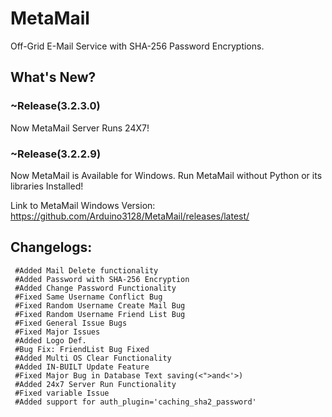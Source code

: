 # MetaMail
Off-Grid E-Mail Service with SHA-256 Password Encryptions.
  
## What's New?  
  
### ~Release(3.2.3.0)  
Now MetaMail Server Runs 24X7!  

### ~Release(3.2.2.9)  
Now MetaMail is Available for Windows. Run MetaMail without Python or its libraries Installed!  

Link to MetaMail Windows Version: https://github.com/Arduino3128/MetaMail/releases/latest/ 

## Changelogs:  
     #Added Mail Delete functionality  
     #Added Password with SHA-256 Encryption  
     #Added Change Password Functionality  
     #Fixed Same Username Conflict Bug  
     #Fixed Random Username Create Mail Bug  
     #Fixed Random Username Friend List Bug  
     #Fixed General Issue Bugs  
     #Fixed Major Issues  
     #Added Logo Def.  
     #Bug Fix: FriendList Bug Fixed  
     #Added Multi OS Clear Functionality  
     #Added IN-BUILT Update Feature  
     #Fixed Major Bug in Database Text saving(<">and<'>)  
     #Added 24x7 Server Run Functionality
     #Fixed variable Issue
     #Added support for auth_plugin='caching_sha2_password'
    

